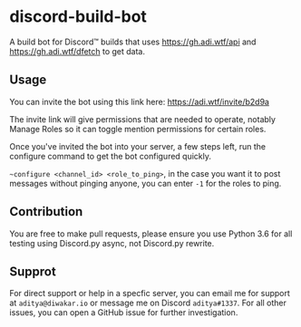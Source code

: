 # discord-build-bot
A build bot for Discord™ builds that uses https://gh.adi.wtf/api and https://gh.adi.wtf/dfetch to get data.

## Usage
You can invite the bot using this link here: https://adi.wtf/invite/b2d9a

The invite link will give permissions that are needed to operate, notably Manage Roles so it can toggle mention permissions for certain roles.

Once you've invited the bot into your server, a few steps left, run the configure command to get the bot configured quickly.

``~configure <channel_id> <role_to_ping>``, in the case you want it to post messages without pinging anyone, you can enter ``-1`` for the roles to ping.

## Contribution
You are free to make pull requests, please ensure you use Python 3.6 for all testing using Discord.py async, not Discord.py rewrite.
 
## Supprot
For direct support or help in a specfic server, you can email me for support at ``aditya@diwakar.io`` or message me on Discord ``aditya#1337``. For all other issues, you can open a GitHub issue for further investigation.
